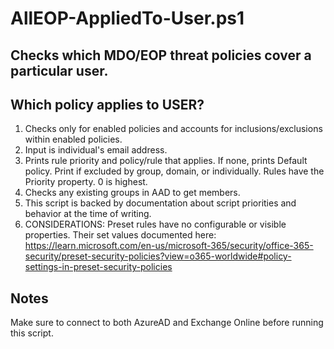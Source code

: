 # AllEOP-AppliedTo-User.ps1

## Checks which MDO/EOP threat policies cover a particular user.

## Which policy applies to USER?
1. Checks only for enabled policies and accounts for inclusions/exclusions within enabled policies.
2. Input is individual's email address.
3. Prints rule priority and policy/rule that applies. If none, prints Default policy. Print if excluded by group, domain, or individually. Rules have the Priority property. 0 is highest.
4. Checks any existing groups in AAD to get members.
5. This script is backed by documentation about script priorities and behavior at the time of writing.
6. CONSIDERATIONS: Preset rules have no configurable or visible properties. Their set values documented here:
       https://learn.microsoft.com/en-us/microsoft-365/security/office-365-security/preset-security-policies?view=o365-worldwide#policy-settings-in-preset-security-policies

## Notes
Make sure to connect to both AzureAD and Exchange Online before running this script.
